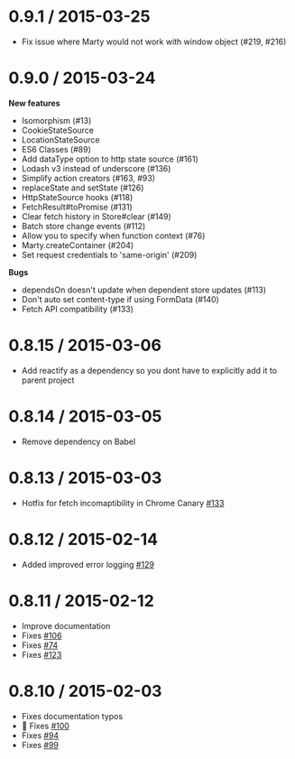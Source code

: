 0.9.1 / 2015-03-25
===================

- Fix issue where Marty would not work with window object (#219, #216)

0.9.0 / 2015-03-24
===================

**New features**

- Isomorphism (#13)
- CookieStateSource
- LocationStateSource
- ES6 Classes (#89)
- Add dataType option to http state source (#161)
- Lodash v3 instead of underscore (#136)
- Simplify action creators (#163, #93)
- replaceState and setState (#126)
- HttpStateSource hooks (#118)
- FetchResult#toPromise (#131)
- Clear fetch history in Store#clear (#149)
- Batch store change events (#112)
- Allow you to specify when function context (#76)
- Marty.createContainer (#204)
- Set request credentials to 'same-origin' (#209)

**Bugs**

- dependsOn doesn't update when dependent store updates (#113)
- Don't auto set content-type if using FormData (#140)
- Fetch API compatibility (#133)


0.8.15 / 2015-03-06
===================
- Add reactify as a dependency so you dont have to explicitly add it to parent project

0.8.14 / 2015-03-05
===================
- Remove dependency on Babel

0.8.13 / 2015-03-03
===================
- Hotfix for fetch incomaptibility in Chrome Canary [#133](https://github.com/jhollingworth/marty/issues/133)

0.8.12 / 2015-02-14
===================
- Added improved error logging [#129](https://github.com/jhollingworth/marty/issues/129)

0.8.11 / 2015-02-12
===================
- Improve documentation
- Fixes [#106](https://github.com/jhollingworth/marty/issues/106)
- Fixes [#74](https://github.com/jhollingworth/marty/issues/74)
- Fixes [#123](https://github.com/jhollingworth/marty/issues/123)

0.8.10 / 2015-02-03
==================
- Fixes documentation typos
- :green_heart: Fixes [#100](https://github.com/jhollingworth/marty/issues/100)
- Fixes [#94](https://github.com/jhollingworth/marty/issues/94)
- Fixes [#99](https://github.com/jhollingworth/marty/issues/99)